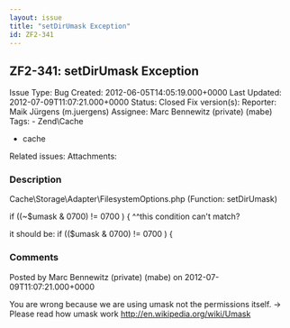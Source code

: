 ```yaml
---
layout: issue
title: "setDirUmask Exception"
id: ZF2-341
---
```


ZF2-341: setDirUmask Exception
------------------------------

 Issue Type: Bug Created: 2012-06-05T14:05:19.000+0000 Last Updated: 2012-07-09T11:07:21.000+0000 Status: Closed Fix version(s): 
 Reporter:  Maik Jürgens (m.juergens)  Assignee:  Marc Bennewitz (private) (mabe)  Tags: - Zend\\Cache
- cache
 
 Related issues: 
 Attachments: 
### Description

Cache\\Storage\\Adapter\\FilesystemOptions.php (Function: setDirUmask)

if ((~$umask & 0700) != 0700 ) { ^^this condition can't match?

it should be: if (($umask & 0700) != 0700 ) {

 

 

### Comments

Posted by Marc Bennewitz (private) (mabe) on 2012-07-09T11:07:21.000+0000

You are wrong because we are using umask not the permissions itself. -> Please read how umask work <http://en.wikipedia.org/wiki/Umask>

 

 